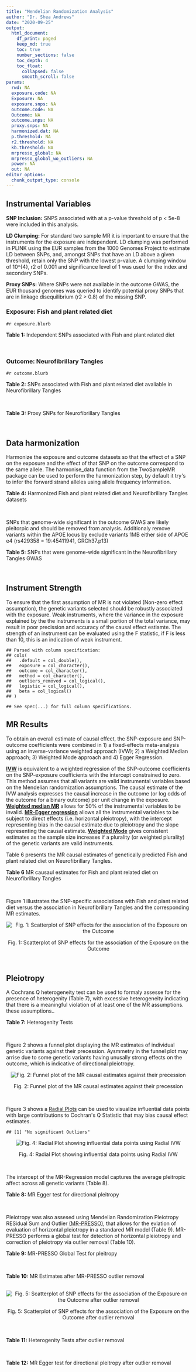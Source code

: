 ```yaml
---
title: "Mendelian Randomization Analysis"
author: "Dr. Shea Andrews"
date: "2020-09-25"
output:
  html_document:
    df_print: paged
    keep_md: true
    toc: true
    number_sections: false
    toc_depth: 4
    toc_float:
      collapsed: false
      smooth_scroll: false
params:
  rwd: NA
  exposure.code: NA
  Exposure: NA
  exposure.snps: NA
  outcome.code: NA
  Outcome: NA
  outcome.snps: NA
  proxy.snps: NA
  harmonized.dat: NA
  p.threshold: NA
  r2.threshold: NA
  kb.threshold: NA
  mrpresso_global: NA
  mrpresso_global_wo_outliers: NA
  power: NA
  out: NA
editor_options:
  chunk_output_type: console
---
```







## Instrumental Variables
**SNP Inclusion:** SNPS associated with at a p-value threshold of p < 5e-8 were included in this analysis.
<br>

**LD Clumping:** For standard two sample MR it is important to ensure that the instruments for the exposure are independent. LD clumping was performed in PLINK using the EUR samples from the 1000 Genomes Project to estimate LD between SNPs, and, amongst SNPs that have an LD above a given threshold, retain only the SNP with the lowest p-value. A clumping window of 10^{4}, r2 of 0.001 and significance level of 1 was used for the index and secondary SNPs.
<br>

**Proxy SNPs:** Where SNPs were not available in the outcome GWAS, the EUR thousand genomes was queried to identify potential proxy SNPs that are in linkage disequilibrium (r2 > 0.8) of the missing SNP.
<br>

### Exposure: Fish and plant related diet
`#r exposure.blurb`
<br>

**Table 1:** Independent SNPs associated with Fish and plant related diet
<div data-pagedtable="false">
  <script data-pagedtable-source type="application/json">
{"columns":[{"label":["SNP"],"name":[1],"type":["chr"],"align":["left"]},{"label":["CHROM"],"name":[2],"type":["dbl"],"align":["right"]},{"label":["POS"],"name":[3],"type":["dbl"],"align":["right"]},{"label":["REF"],"name":[4],"type":["chr"],"align":["left"]},{"label":["ALT"],"name":[5],"type":["chr"],"align":["left"]},{"label":["AF"],"name":[6],"type":["dbl"],"align":["right"]},{"label":["BETA"],"name":[7],"type":["dbl"],"align":["right"]},{"label":["SE"],"name":[8],"type":["dbl"],"align":["right"]},{"label":["Z"],"name":[9],"type":["dbl"],"align":["right"]},{"label":["P"],"name":[10],"type":["dbl"],"align":["right"]},{"label":["N"],"name":[11],"type":["dbl"],"align":["right"]},{"label":["TRAIT"],"name":[12],"type":["chr"],"align":["left"]}],"data":[{"1":"rs6699744","2":"1","3":"72825144","4":"A","5":"T","6":"0.614350","7":"0.0176817","8":"0.00251240","9":"7.03777","10":"2.0e-12","11":"335576","12":"fish_plant_diet"},{"1":"rs6690619","2":"1","3":"153765399","4":"C","5":"T","6":"0.508389","7":"-0.0182667","8":"0.00243049","9":"-7.51564","10":"5.7e-14","11":"335576","12":"fish_plant_diet"},{"1":"rs45501495","2":"1","3":"204596454","4":"C","5":"T","6":"0.233721","7":"0.0175379","8":"0.00286562","9":"6.12011","10":"9.4e-10","11":"335576","12":"fish_plant_diet"},{"1":"rs4953150","2":"2","3":"45157336","4":"C","5":"T","6":"0.342028","7":"-0.0193152","8":"0.00257415","9":"-7.50353","10":"6.2e-14","11":"335576","12":"fish_plant_diet"},{"1":"rs17049185","2":"2","3":"58072660","4":"G","5":"T","6":"0.265216","7":"0.0164143","8":"0.00276984","9":"5.92608","10":"3.1e-09","11":"335576","12":"fish_plant_diet"},{"1":"rs4458235","2":"2","3":"79710525","4":"A","5":"T","6":"0.671605","7":"-0.0161001","8":"0.00257371","9":"-6.25560","10":"4.0e-10","11":"335576","12":"fish_plant_diet"},{"1":"rs6756149","2":"2","3":"104099833","4":"C","5":"T","6":"0.460539","7":"0.0158560","8":"0.00242740","9":"6.53209","10":"6.5e-11","11":"335576","12":"fish_plant_diet"},{"1":"rs10180461","2":"2","3":"144263033","4":"T","5":"C","6":"0.391681","7":"-0.0138352","8":"0.00249154","9":"-5.55287","10":"2.8e-08","11":"335576","12":"fish_plant_diet"},{"1":"rs2463652","2":"2","3":"157127415","4":"C","5":"A","6":"0.462862","7":"0.0144339","8":"0.00243718","9":"5.92238","10":"3.2e-09","11":"335576","12":"fish_plant_diet"},{"1":"rs10510554","2":"3","3":"25099776","4":"T","5":"C","6":"0.569949","7":"0.0159892","8":"0.00245816","9":"6.50454","10":"7.8e-11","11":"335576","12":"fish_plant_diet"},{"1":"rs1248825","2":"3","3":"84993411","4":"A","5":"C","6":"0.674802","7":"0.0196439","8":"0.00259659","9":"7.56527","10":"3.9e-14","11":"335576","12":"fish_plant_diet"},{"1":"rs80264330","2":"3","3":"114815659","4":"T","5":"G","6":"0.056141","7":"0.0302655","8":"0.00525711","9":"5.75706","10":"8.6e-09","11":"335576","12":"fish_plant_diet"},{"1":"rs13082002","2":"3","3":"117317203","4":"T","5":"A","6":"0.467957","7":"0.0141314","8":"0.00244314","9":"5.78411","10":"7.3e-09","11":"335576","12":"fish_plant_diet"},{"1":"rs73868702","2":"3","3":"149754216","4":"G","5":"A","6":"0.043127","7":"-0.0333836","8":"0.00594694","9":"-5.61358","10":"2.0e-08","11":"335576","12":"fish_plant_diet"},{"1":"rs11706682","2":"3","3":"167199681","4":"T","5":"C","6":"0.340750","7":"0.0172815","8":"0.00255589","9":"6.76144","10":"1.4e-11","11":"335576","12":"fish_plant_diet"},{"1":"rs1946265","2":"5","3":"50840436","4":"A","5":"C","6":"0.645199","7":"-0.0149040","8":"0.00254229","9":"-5.86243","10":"4.6e-09","11":"335576","12":"fish_plant_diet"},{"1":"rs12514375","2":"5","3":"60801428","4":"A","5":"T","6":"0.387948","7":"-0.0137440","8":"0.00249301","9":"-5.51301","10":"3.5e-08","11":"335576","12":"fish_plant_diet"},{"1":"rs6870152","2":"5","3":"95883544","4":"A","5":"G","6":"0.623327","7":"-0.0138461","8":"0.00251463","9":"-5.50622","10":"3.7e-08","11":"335576","12":"fish_plant_diet"},{"1":"rs364926","2":"5","3":"166392055","4":"C","5":"T","6":"0.235798","7":"0.0174371","8":"0.00285087","9":"6.11641","10":"9.6e-10","11":"335576","12":"fish_plant_diet"},{"1":"rs11134442","2":"5","3":"166478475","4":"A","5":"G","6":"0.627273","7":"-0.0138524","8":"0.00251296","9":"-5.51238","10":"3.5e-08","11":"335576","12":"fish_plant_diet"},{"1":"rs16891727","2":"6","3":"26488860","4":"C","5":"A","6":"0.131477","7":"-0.0248855","8":"0.00357335","9":"-6.96419","10":"3.3e-12","11":"335576","12":"fish_plant_diet"},{"1":"rs28703977","2":"6","3":"31472792","4":"T","5":"C","6":"0.654148","7":"-0.0159889","8":"0.00255074","9":"-6.26834","10":"3.6e-10","11":"335576","12":"fish_plant_diet"},{"1":"rs9362897","2":"6","3":"92327446","4":"G","5":"T","6":"0.471084","7":"0.0153747","8":"0.00242031","9":"6.35237","10":"2.1e-10","11":"335576","12":"fish_plant_diet"},{"1":"rs12700239","2":"7","3":"20865979","4":"C","5":"A","6":"0.210021","7":"-0.0170831","8":"0.00300568","9":"-5.68361","10":"1.3e-08","11":"335576","12":"fish_plant_diet"},{"1":"rs3021494","2":"8","3":"10983534","4":"A","5":"G","6":"0.530477","7":"-0.0196447","8":"0.00243572","9":"-8.06525","10":"7.3e-16","11":"335576","12":"fish_plant_diet"},{"1":"rs1217105","2":"8","3":"64626932","4":"T","5":"G","6":"0.692030","7":"0.0182021","8":"0.00262079","9":"6.94527","10":"3.8e-12","11":"335576","12":"fish_plant_diet"},{"1":"rs10986983","2":"9","3":"128620009","4":"C","5":"T","6":"0.628287","7":"-0.0177251","8":"0.00250713","9":"-7.06988","10":"1.6e-12","11":"335576","12":"fish_plant_diet"},{"1":"rs946711","2":"10","3":"21806832","4":"A","5":"C","6":"0.326072","7":"-0.0265991","8":"0.00260310","9":"-10.21820","10":"1.6e-24","11":"335576","12":"fish_plant_diet"},{"1":"rs1410054","2":"10","3":"112774155","4":"A","5":"G","6":"0.762720","7":"-0.0179461","8":"0.00284724","9":"-6.30298","10":"2.9e-10","11":"335576","12":"fish_plant_diet"},{"1":"rs10741616","2":"11","3":"13333851","4":"G","5":"A","6":"0.381930","7":"-0.0150594","8":"0.00249104","9":"-6.04543","10":"1.5e-09","11":"335576","12":"fish_plant_diet"},{"1":"rs11237918","2":"11","3":"79294066","4":"T","5":"C","6":"0.400307","7":"0.0140920","8":"0.00247088","9":"5.70323","10":"1.2e-08","11":"335576","12":"fish_plant_diet"},{"1":"rs613597","2":"11","3":"88598646","4":"A","5":"G","6":"0.650945","7":"-0.0148780","8":"0.00253317","9":"-5.87327","10":"4.3e-09","11":"335576","12":"fish_plant_diet"},{"1":"rs34634095","2":"11","3":"111455942","4":"C","5":"A","6":"0.698257","7":"-0.0159467","8":"0.00269385","9":"-5.91967","10":"3.2e-09","11":"335576","12":"fish_plant_diet"},{"1":"rs7978702","2":"12","3":"34366373","4":"G","5":"A","6":"0.818835","7":"0.0173966","8":"0.00313907","9":"5.54196","10":"3.0e-08","11":"335576","12":"fish_plant_diet"},{"1":"rs12826749","2":"12","3":"46412497","4":"C","5":"G","6":"0.421560","7":"-0.0143141","8":"0.00247178","9":"-5.79101","10":"7.0e-09","11":"335576","12":"fish_plant_diet"},{"1":"rs35287743","2":"12","3":"110057250","4":"G","5":"T","6":"0.113999","7":"-0.0345582","8":"0.00382725","9":"-9.02951","10":"1.7e-19","11":"335576","12":"fish_plant_diet"},{"1":"rs560815","2":"13","3":"55935080","4":"T","5":"A","6":"0.733176","7":"-0.0235298","8":"0.00272600","9":"-8.63162","10":"6.0e-18","11":"335576","12":"fish_plant_diet"},{"1":"rs10161952","2":"13","3":"59474383","4":"A","5":"C","6":"0.313291","7":"-0.0185058","8":"0.00261369","9":"-7.08033","10":"1.4e-12","11":"335576","12":"fish_plant_diet"},{"1":"rs12906493","2":"15","3":"35933286","4":"T","5":"C","6":"0.207753","7":"0.0183225","8":"0.00301038","9":"6.08644","10":"1.2e-09","11":"335576","12":"fish_plant_diet"},{"1":"rs16959955","2":"15","3":"48002700","4":"T","5":"C","6":"0.221373","7":"0.0168573","8":"0.00294229","9":"5.72931","10":"1.0e-08","11":"335576","12":"fish_plant_diet"},{"1":"rs56094641","2":"16","3":"53806453","4":"A","5":"G","6":"0.403329","7":"0.0223354","8":"0.00246582","9":"9.05800","10":"1.3e-19","11":"335576","12":"fish_plant_diet"},{"1":"rs11859365","2":"16","3":"83683945","4":"A","5":"C","6":"0.253428","7":"0.0190706","8":"0.00278154","9":"6.85613","10":"7.1e-12","11":"335576","12":"fish_plant_diet"},{"1":"rs9955276","2":"18","3":"1839339","4":"C","5":"T","6":"0.141809","7":"0.0194761","8":"0.00348698","9":"5.58538","10":"2.3e-08","11":"335576","12":"fish_plant_diet"},{"1":"rs17818263","2":"18","3":"58865261","4":"G","5":"A","6":"0.286039","7":"-0.0146965","8":"0.00268034","9":"-5.48307","10":"4.2e-08","11":"335576","12":"fish_plant_diet"},{"1":"rs12721051","2":"19","3":"45422160","4":"C","5":"G","6":"0.189552","7":"0.0179074","8":"0.00309034","9":"5.79464","10":"6.8e-09","11":"335576","12":"fish_plant_diet"},{"1":"rs380743","2":"19","3":"49241014","4":"G","5":"A","6":"0.493772","7":"-0.0175022","8":"0.00243995","9":"-7.17318","10":"7.3e-13","11":"335576","12":"fish_plant_diet"},{"1":"rs2425026","2":"20","3":"33847253","4":"C","5":"T","6":"0.426877","7":"0.0168691","8":"0.00246823","9":"6.83449","10":"8.2e-12","11":"335576","12":"fish_plant_diet"},{"1":"rs2413052","2":"22","3":"31783781","4":"T","5":"C","6":"0.240382","7":"0.0193561","8":"0.00284149","9":"6.81195","10":"9.6e-12","11":"335576","12":"fish_plant_diet"}],"options":{"columns":{"min":{},"max":[10]},"rows":{"min":[10],"max":[10]},"pages":{}}}
  </script>
</div>
<br>

### Outcome: Neurofibrillary Tangles
`#r outcome.blurb`
<br>

**Table 2:** SNPs associated with Fish and plant related diet avaliable in Neurofibrillary Tangles
<div data-pagedtable="false">
  <script data-pagedtable-source type="application/json">
{"columns":[{"label":["SNP"],"name":[1],"type":["chr"],"align":["left"]},{"label":["CHROM"],"name":[2],"type":["dbl"],"align":["right"]},{"label":["POS"],"name":[3],"type":["dbl"],"align":["right"]},{"label":["REF"],"name":[4],"type":["chr"],"align":["left"]},{"label":["ALT"],"name":[5],"type":["chr"],"align":["left"]},{"label":["AF"],"name":[6],"type":["dbl"],"align":["right"]},{"label":["BETA"],"name":[7],"type":["dbl"],"align":["right"]},{"label":["SE"],"name":[8],"type":["dbl"],"align":["right"]},{"label":["Z"],"name":[9],"type":["dbl"],"align":["right"]},{"label":["P"],"name":[10],"type":["dbl"],"align":["right"]},{"label":["N"],"name":[11],"type":["dbl"],"align":["right"]},{"label":["TRAIT"],"name":[12],"type":["chr"],"align":["left"]}],"data":[{"1":"rs6690619","2":"1","3":"153765399","4":"C","5":"T","6":"0.5038","7":"0.0419","8":"0.0460","9":"0.91086957","10":"0.36210","11":"4735","12":"Neurofibrillary_Tangles"},{"1":"rs45501495","2":"1","3":"204596454","4":"C","5":"T","6":"0.2360","7":"-0.1133","8":"0.0506","9":"-2.23913043","10":"0.02520","11":"4735","12":"Neurofibrillary_Tangles"},{"1":"rs4953150","2":"2","3":"45157336","4":"C","5":"T","6":"0.3551","7":"0.0042","8":"0.0478","9":"0.08786611","10":"0.92970","11":"4735","12":"Neurofibrillary_Tangles"},{"1":"rs17049185","2":"2","3":"58072660","4":"G","5":"T","6":"0.2521","7":"0.0432","8":"0.0517","9":"0.83558994","10":"0.40330","11":"4735","12":"Neurofibrillary_Tangles"},{"1":"rs6756149","2":"2","3":"104099833","4":"C","5":"T","6":"0.4416","7":"-0.0627","8":"0.0511","9":"-1.22700587","10":"0.22020","11":"4735","12":"Neurofibrillary_Tangles"},{"1":"rs10180461","2":"2","3":"144263033","4":"T","5":"C","6":"0.3865","7":"0.0241","8":"0.0452","9":"0.53318600","10":"0.59310","11":"4735","12":"Neurofibrillary_Tangles"},{"1":"rs10510554","2":"3","3":"25099776","4":"T","5":"C","6":"0.5783","7":"0.0240","8":"0.0460","9":"0.52173900","10":"0.60130","11":"4735","12":"Neurofibrillary_Tangles"},{"1":"rs1248825","2":"3","3":"84993411","4":"A","5":"C","6":"0.6900","7":"-0.0590","8":"0.0472","9":"-1.25000000","10":"0.21120","11":"4735","12":"Neurofibrillary_Tangles"},{"1":"rs80264330","2":"3","3":"114815659","4":"T","5":"G","6":"0.0609","7":"-0.0275","8":"0.0928","9":"-0.29633600","10":"0.76740","11":"4735","12":"Neurofibrillary_Tangles"},{"1":"rs73868702","2":"3","3":"149754216","4":"G","5":"A","6":"0.0437","7":"-0.0631","8":"0.1101","9":"-0.57311535","10":"0.56620","11":"4735","12":"Neurofibrillary_Tangles"},{"1":"rs11706682","2":"3","3":"167199681","4":"T","5":"C","6":"0.3490","7":"0.0544","8":"0.0477","9":"1.14046000","10":"0.25350","11":"4735","12":"Neurofibrillary_Tangles"},{"1":"rs1946265","2":"5","3":"50840436","4":"A","5":"C","6":"0.6317","7":"-0.0650","8":"0.0458","9":"-1.41921000","10":"0.15590","11":"4735","12":"Neurofibrillary_Tangles"},{"1":"rs6870152","2":"5","3":"95883544","4":"A","5":"G","6":"0.6164","7":"-0.0185","8":"0.0450","9":"-0.41111100","10":"0.68140","11":"4735","12":"Neurofibrillary_Tangles"},{"1":"rs364926","2":"5","3":"166392055","4":"C","5":"T","6":"0.2445","7":"-0.0595","8":"0.0519","9":"-1.14643545","10":"0.25160","11":"4735","12":"Neurofibrillary_Tangles"},{"1":"rs11134442","2":"5","3":"166478475","4":"A","5":"G","6":"0.6345","7":"0.0120","8":"0.0471","9":"0.25477700","10":"0.79800","11":"4735","12":"Neurofibrillary_Tangles"},{"1":"rs16891727","2":"6","3":"26488860","4":"C","5":"A","6":"0.1034","7":"-0.1614","8":"0.0902","9":"-1.78935698","10":"0.07363","11":"4735","12":"Neurofibrillary_Tangles"},{"1":"rs28703977","2":"6","3":"31472792","4":"T","5":"C","6":"0.6631","7":"-0.0833","8":"0.0511","9":"-1.63014000","10":"0.10310","11":"4735","12":"Neurofibrillary_Tangles"},{"1":"rs9362897","2":"6","3":"92327446","4":"G","5":"T","6":"0.4885","7":"-0.0179","8":"0.0432","9":"-0.41435185","10":"0.67900","11":"4735","12":"Neurofibrillary_Tangles"},{"1":"rs12700239","2":"7","3":"20865979","4":"C","5":"A","6":"0.2218","7":"-0.0159","8":"0.0559","9":"-0.28443649","10":"0.77580","11":"4735","12":"Neurofibrillary_Tangles"},{"1":"rs3021494","2":"8","3":"10983534","4":"A","5":"G","6":"0.5326","7":"0.0270","8":"0.0533","9":"0.50656700","10":"0.61230","11":"4735","12":"Neurofibrillary_Tangles"},{"1":"rs1217105","2":"8","3":"64626932","4":"T","5":"G","6":"0.6967","7":"-0.0208","8":"0.0484","9":"-0.42975200","10":"0.66800","11":"4735","12":"Neurofibrillary_Tangles"},{"1":"rs10986983","2":"9","3":"128620009","4":"C","5":"T","6":"0.6316","7":"-0.0226","8":"0.0472","9":"-0.47881356","10":"0.63260","11":"4735","12":"Neurofibrillary_Tangles"},{"1":"rs946711","2":"10","3":"21806832","4":"A","5":"C","6":"0.3268","7":"0.0267","8":"0.0476","9":"0.56092400","10":"0.57520","11":"4735","12":"Neurofibrillary_Tangles"},{"1":"rs1410054","2":"10","3":"112774155","4":"A","5":"G","6":"0.7537","7":"0.0938","8":"0.0492","9":"1.90650000","10":"0.05658","11":"4735","12":"Neurofibrillary_Tangles"},{"1":"rs10741616","2":"11","3":"13333851","4":"G","5":"A","6":"0.3829","7":"-0.0824","8":"0.0445","9":"-1.85168539","10":"0.06386","11":"4735","12":"Neurofibrillary_Tangles"},{"1":"rs11237918","2":"11","3":"79294066","4":"T","5":"C","6":"0.4235","7":"0.0302","8":"0.0440","9":"0.68636400","10":"0.49240","11":"4735","12":"Neurofibrillary_Tangles"},{"1":"rs613597","2":"11","3":"88598646","4":"A","5":"G","6":"0.6503","7":"0.0190","8":"0.0450","9":"0.42222200","10":"0.67240","11":"4735","12":"Neurofibrillary_Tangles"},{"1":"rs7978702","2":"12","3":"34366373","4":"G","5":"A","6":"0.8224","7":"0.0134","8":"0.0565","9":"0.23716814","10":"0.81260","11":"4735","12":"Neurofibrillary_Tangles"},{"1":"rs35287743","2":"12","3":"110057250","4":"G","5":"T","6":"0.1168","7":"0.0082","8":"0.0749","9":"0.10947931","10":"0.91240","11":"4735","12":"Neurofibrillary_Tangles"},{"1":"rs10161952","2":"13","3":"59474383","4":"A","5":"C","6":"0.2825","7":"0.0081","8":"0.0505","9":"0.16039600","10":"0.87220","11":"4735","12":"Neurofibrillary_Tangles"},{"1":"rs12906493","2":"15","3":"35933286","4":"T","5":"C","6":"0.2080","7":"0.0694","8":"0.0547","9":"1.26874000","10":"0.20490","11":"4735","12":"Neurofibrillary_Tangles"},{"1":"rs16959955","2":"15","3":"48002700","4":"T","5":"C","6":"0.2483","7":"-0.0899","8":"0.0507","9":"-1.77318000","10":"0.07621","11":"4735","12":"Neurofibrillary_Tangles"},{"1":"rs56094641","2":"16","3":"53806453","4":"A","5":"G","6":"0.4175","7":"0.0091","8":"0.0445","9":"0.20449400","10":"0.83750","11":"4735","12":"Neurofibrillary_Tangles"},{"1":"rs11859365","2":"16","3":"83683945","4":"A","5":"C","6":"0.2545","7":"-0.0247","8":"0.0496","9":"-0.49798400","10":"0.61890","11":"4735","12":"Neurofibrillary_Tangles"},{"1":"rs9955276","2":"18","3":"1839339","4":"C","5":"T","6":"0.1471","7":"-0.0446","8":"0.0612","9":"-0.72875817","10":"0.46560","11":"4735","12":"Neurofibrillary_Tangles"},{"1":"rs17818263","2":"18","3":"58865261","4":"G","5":"A","6":"0.2943","7":"-0.0726","8":"0.0481","9":"-1.50935551","10":"0.13110","11":"4735","12":"Neurofibrillary_Tangles"},{"1":"rs380743","2":"19","3":"49241014","4":"G","5":"A","6":"0.4769","7":"0.0133","8":"0.0452","9":"0.29424779","10":"0.76860","11":"4735","12":"Neurofibrillary_Tangles"},{"1":"rs2425026","2":"20","3":"33847253","4":"C","5":"T","6":"0.4514","7":"0.0354","8":"0.0446","9":"0.79372197","10":"0.42750","11":"4735","12":"Neurofibrillary_Tangles"},{"1":"rs2413052","2":"22","3":"31783781","4":"T","5":"C","6":"0.2159","7":"-0.0797","8":"0.0571","9":"-1.39580000","10":"0.16270","11":"4735","12":"Neurofibrillary_Tangles"},{"1":"rs6699744","2":"NA","3":"NA","4":"NA","5":"NA","6":"NA","7":"NA","8":"NA","9":"NA","10":"NA","11":"NA","12":"NA"},{"1":"rs4458235","2":"NA","3":"NA","4":"NA","5":"NA","6":"NA","7":"NA","8":"NA","9":"NA","10":"NA","11":"NA","12":"NA"},{"1":"rs2463652","2":"NA","3":"NA","4":"NA","5":"NA","6":"NA","7":"NA","8":"NA","9":"NA","10":"NA","11":"NA","12":"NA"},{"1":"rs13082002","2":"NA","3":"NA","4":"NA","5":"NA","6":"NA","7":"NA","8":"NA","9":"NA","10":"NA","11":"NA","12":"NA"},{"1":"rs12514375","2":"NA","3":"NA","4":"NA","5":"NA","6":"NA","7":"NA","8":"NA","9":"NA","10":"NA","11":"NA","12":"NA"},{"1":"rs34634095","2":"NA","3":"NA","4":"NA","5":"NA","6":"NA","7":"NA","8":"NA","9":"NA","10":"NA","11":"NA","12":"NA"},{"1":"rs12826749","2":"NA","3":"NA","4":"NA","5":"NA","6":"NA","7":"NA","8":"NA","9":"NA","10":"NA","11":"NA","12":"NA"},{"1":"rs560815","2":"NA","3":"NA","4":"NA","5":"NA","6":"NA","7":"NA","8":"NA","9":"NA","10":"NA","11":"NA","12":"NA"},{"1":"rs12721051","2":"NA","3":"NA","4":"NA","5":"NA","6":"NA","7":"NA","8":"NA","9":"NA","10":"NA","11":"NA","12":"NA"}],"options":{"columns":{"min":{},"max":[10]},"rows":{"min":[10],"max":[10]},"pages":{}}}
  </script>
</div>
<br>

**Table 3:** Proxy SNPs for Neurofibrillary Tangles
<div data-pagedtable="false">
  <script data-pagedtable-source type="application/json">
{"columns":[{"label":["target_snp"],"name":[1],"type":["chr"],"align":["left"]},{"label":["proxy_snp"],"name":[2],"type":["chr"],"align":["left"]},{"label":["ld.r2"],"name":[3],"type":["dbl"],"align":["right"]},{"label":["Dprime"],"name":[4],"type":["dbl"],"align":["right"]},{"label":["PHASE"],"name":[5],"type":["chr"],"align":["left"]},{"label":["X12"],"name":[6],"type":["lgl"],"align":["right"]},{"label":["CHROM"],"name":[7],"type":["dbl"],"align":["right"]},{"label":["POS"],"name":[8],"type":["dbl"],"align":["right"]},{"label":["REF.proxy"],"name":[9],"type":["chr"],"align":["left"]},{"label":["ALT.proxy"],"name":[10],"type":["chr"],"align":["left"]},{"label":["AF"],"name":[11],"type":["dbl"],"align":["right"]},{"label":["BETA"],"name":[12],"type":["dbl"],"align":["right"]},{"label":["SE"],"name":[13],"type":["dbl"],"align":["right"]},{"label":["Z"],"name":[14],"type":["dbl"],"align":["right"]},{"label":["P"],"name":[15],"type":["dbl"],"align":["right"]},{"label":["N"],"name":[16],"type":["dbl"],"align":["right"]},{"label":["TRAIT"],"name":[17],"type":["chr"],"align":["left"]},{"label":["ref"],"name":[18],"type":["chr"],"align":["left"]},{"label":["ref.proxy"],"name":[19],"type":["chr"],"align":["left"]},{"label":["alt"],"name":[20],"type":["chr"],"align":["left"]},{"label":["alt.proxy"],"name":[21],"type":["chr"],"align":["left"]},{"label":["ALT"],"name":[22],"type":["chr"],"align":["left"]},{"label":["REF"],"name":[23],"type":["chr"],"align":["left"]},{"label":["proxy.outcome"],"name":[24],"type":["lgl"],"align":["right"]}],"data":[{"1":"rs6699744","2":"rs2012697","3":"1.000000","4":"1.000000","5":"AT/TC","6":"NA","7":"1","8":"72819612","9":"T","10":"C","11":"0.6197","12":"0.0492","13":"0.0446","14":"1.1031400","15":"2.698e-01","16":"4735","17":"Neurofibrillary_Tangles","18":"A","19":"T","20":"T","21":"C","22":"T","23":"A","24":"TRUE"},{"1":"rs4458235","2":"rs6717316","3":"1.000000","4":"1.000000","5":"AG/TA","6":"NA","7":"2","8":"79703384","9":"G","10":"A","11":"0.6766","12":"-0.0200","13":"0.0472","14":"-0.4237288","15":"6.714e-01","16":"4735","17":"Neurofibrillary_Tangles","18":"A","19":"G","20":"T","21":"A","22":"T","23":"A","24":"TRUE"},{"1":"rs2463652","2":"rs2695439","3":"0.996007","4":"1.000000","5":"AA/CC","6":"NA","7":"2","8":"157120584","9":"C","10":"A","11":"0.4584","12":"0.0323","13":"0.0439","14":"0.7357631","15":"4.615e-01","16":"4735","17":"Neurofibrillary_Tangles","18":"A","19":"A","20":"C","21":"C","22":"A","23":"C","24":"TRUE"},{"1":"rs13082002","2":"rs34465253","3":"0.988089","4":"0.996006","5":"AC/TA","6":"NA","7":"3","8":"117316006","9":"A","10":"C","11":"0.4657","12":"-0.0052","13":"0.0438","14":"-0.1187210","15":"9.059e-01","16":"4735","17":"Neurofibrillary_Tangles","18":"A","19":"C","20":"T","21":"A","22":"A","23":"T","24":"TRUE"},{"1":"rs12514375","2":"rs1445980","3":"0.979437","4":"1.000000","5":"TA/AG","6":"NA","7":"5","8":"60798733","9":"G","10":"A","11":"0.3776","12":"-0.0190","13":"0.0448","14":"-0.4241071","15":"6.716e-01","16":"4735","17":"Neurofibrillary_Tangles","18":"T","19":"A","20":"A","21":"G","22":"T","23":"A","24":"TRUE"},{"1":"rs34634095","2":"rs510388","3":"0.935389","4":"1.000000","5":"CT/AG","6":"NA","7":"11","8":"111451869","9":"T","10":"G","11":"0.7019","12":"0.0100","13":"0.0485","14":"0.2061860","15":"8.361e-01","16":"4735","17":"Neurofibrillary_Tangles","18":"C","19":"T","20":"A","21":"G","22":"A","23":"C","24":"TRUE"},{"1":"rs12826749","2":"rs10880887","3":"0.995959","4":"1.000000","5":"GT/CC","6":"NA","7":"12","8":"46412001","9":"C","10":"T","11":"0.4209","12":"0.0207","13":"0.0445","14":"0.4651685","15":"6.415e-01","16":"4735","17":"Neurofibrillary_Tangles","18":"G","19":"T","20":"C","21":"C","22":"G","23":"C","24":"TRUE"},{"1":"rs560815","2":"rs1436698","3":"1.000000","4":"1.000000","5":"TC/AT","6":"NA","7":"13","8":"55920686","9":"C","10":"T","11":"0.7238","12":"-0.0232","13":"0.0491","14":"-0.4725051","15":"6.370e-01","16":"4735","17":"Neurofibrillary_Tangles","18":"T","19":"C","20":"A","21":"T","22":"A","23":"T","24":"TRUE"},{"1":"rs12721051","2":"rs56131196","3":"1.000000","4":"1.000000","5":"GA/CG","6":"NA","7":"19","8":"45422846","9":"G","10":"A","11":"0.3031","12":"0.8035","13":"0.0637","14":"12.6138148","15":"1.616e-36","16":"4735","17":"Neurofibrillary_Tangles","18":"G","19":"A","20":"C","21":"G","22":"G","23":"C","24":"TRUE"}],"options":{"columns":{"min":{},"max":[10]},"rows":{"min":[10],"max":[10]},"pages":{}}}
  </script>
</div>
<br>

## Data harmonization
Harmonize the exposure and outcome datasets so that the effect of a SNP on the exposure and the effect of that SNP on the outcome correspond to the same allele. The harmonise_data function from the TwoSampleMR package can be used to perform the harmonization step, by default it try's to infer the forward strand alleles using allele frequency information.
<br>

**Table 4:** Harmonized Fish and plant related diet and Neurofibrillary Tangles datasets
<div data-pagedtable="false">
  <script data-pagedtable-source type="application/json">
{"columns":[{"label":["SNP"],"name":[1],"type":["chr"],"align":["left"]},{"label":["effect_allele.exposure"],"name":[2],"type":["chr"],"align":["left"]},{"label":["other_allele.exposure"],"name":[3],"type":["chr"],"align":["left"]},{"label":["effect_allele.outcome"],"name":[4],"type":["chr"],"align":["left"]},{"label":["other_allele.outcome"],"name":[5],"type":["chr"],"align":["left"]},{"label":["beta.exposure"],"name":[6],"type":["dbl"],"align":["right"]},{"label":["beta.outcome"],"name":[7],"type":["dbl"],"align":["right"]},{"label":["eaf.exposure"],"name":[8],"type":["dbl"],"align":["right"]},{"label":["eaf.outcome"],"name":[9],"type":["dbl"],"align":["right"]},{"label":["remove"],"name":[10],"type":["lgl"],"align":["right"]},{"label":["palindromic"],"name":[11],"type":["lgl"],"align":["right"]},{"label":["ambiguous"],"name":[12],"type":["lgl"],"align":["right"]},{"label":["id.outcome"],"name":[13],"type":["chr"],"align":["left"]},{"label":["chr.outcome"],"name":[14],"type":["dbl"],"align":["right"]},{"label":["pos.outcome"],"name":[15],"type":["dbl"],"align":["right"]},{"label":["se.outcome"],"name":[16],"type":["dbl"],"align":["right"]},{"label":["z.outcome"],"name":[17],"type":["dbl"],"align":["right"]},{"label":["pval.outcome"],"name":[18],"type":["dbl"],"align":["right"]},{"label":["samplesize.outcome"],"name":[19],"type":["dbl"],"align":["right"]},{"label":["outcome"],"name":[20],"type":["chr"],"align":["left"]},{"label":["mr_keep.outcome"],"name":[21],"type":["lgl"],"align":["right"]},{"label":["pval_origin.outcome"],"name":[22],"type":["chr"],"align":["left"]},{"label":["chr.exposure"],"name":[23],"type":["dbl"],"align":["right"]},{"label":["pos.exposure"],"name":[24],"type":["dbl"],"align":["right"]},{"label":["se.exposure"],"name":[25],"type":["dbl"],"align":["right"]},{"label":["z.exposure"],"name":[26],"type":["dbl"],"align":["right"]},{"label":["pval.exposure"],"name":[27],"type":["dbl"],"align":["right"]},{"label":["samplesize.exposure"],"name":[28],"type":["dbl"],"align":["right"]},{"label":["exposure"],"name":[29],"type":["chr"],"align":["left"]},{"label":["mr_keep.exposure"],"name":[30],"type":["lgl"],"align":["right"]},{"label":["pval_origin.exposure"],"name":[31],"type":["chr"],"align":["left"]},{"label":["id.exposure"],"name":[32],"type":["chr"],"align":["left"]},{"label":["action"],"name":[33],"type":["dbl"],"align":["right"]},{"label":["mr_keep"],"name":[34],"type":["lgl"],"align":["right"]},{"label":["pt"],"name":[35],"type":["dbl"],"align":["right"]},{"label":["pleitropy_keep"],"name":[36],"type":["lgl"],"align":["right"]},{"label":["mrpresso_RSSobs"],"name":[37],"type":["lgl"],"align":["right"]},{"label":["mrpresso_pval"],"name":[38],"type":["lgl"],"align":["right"]},{"label":["mrpresso_keep"],"name":[39],"type":["lgl"],"align":["right"]}],"data":[{"1":"rs10161952","2":"C","3":"A","4":"C","5":"A","6":"-0.0185058","7":"0.0081","8":"0.313291","9":"0.2825","10":"FALSE","11":"FALSE","12":"FALSE","13":"dNt2KA","14":"13","15":"59474383","16":"0.0505","17":"0.16039600","18":"8.722e-01","19":"4735","20":"Beecham2014braak4","21":"TRUE","22":"reported","23":"13","24":"59474383","25":"0.00261369","26":"-7.08033","27":"1.4e-12","28":"335576","29":"Niarchou2020fish","30":"TRUE","31":"reported","32":"pGM2WK","33":"2","34":"TRUE","35":"5e-08","36":"TRUE","37":"NA","38":"NA","39":"TRUE"},{"1":"rs10180461","2":"C","3":"T","4":"C","5":"T","6":"-0.0138352","7":"0.0241","8":"0.391681","9":"0.3865","10":"FALSE","11":"FALSE","12":"FALSE","13":"dNt2KA","14":"2","15":"144263033","16":"0.0452","17":"0.53318600","18":"5.931e-01","19":"4735","20":"Beecham2014braak4","21":"TRUE","22":"reported","23":"2","24":"144263033","25":"0.00249154","26":"-5.55287","27":"2.8e-08","28":"335576","29":"Niarchou2020fish","30":"TRUE","31":"reported","32":"pGM2WK","33":"2","34":"TRUE","35":"5e-08","36":"TRUE","37":"NA","38":"NA","39":"TRUE"},{"1":"rs10510554","2":"C","3":"T","4":"C","5":"T","6":"0.0159892","7":"0.0240","8":"0.569949","9":"0.5783","10":"FALSE","11":"FALSE","12":"FALSE","13":"dNt2KA","14":"3","15":"25099776","16":"0.0460","17":"0.52173900","18":"6.013e-01","19":"4735","20":"Beecham2014braak4","21":"TRUE","22":"reported","23":"3","24":"25099776","25":"0.00245816","26":"6.50454","27":"7.8e-11","28":"335576","29":"Niarchou2020fish","30":"TRUE","31":"reported","32":"pGM2WK","33":"2","34":"TRUE","35":"5e-08","36":"TRUE","37":"NA","38":"NA","39":"TRUE"},{"1":"rs10741616","2":"A","3":"G","4":"A","5":"G","6":"-0.0150594","7":"-0.0824","8":"0.381930","9":"0.3829","10":"FALSE","11":"FALSE","12":"FALSE","13":"dNt2KA","14":"11","15":"13333851","16":"0.0445","17":"-1.85168539","18":"6.386e-02","19":"4735","20":"Beecham2014braak4","21":"TRUE","22":"reported","23":"11","24":"13333851","25":"0.00249104","26":"-6.04543","27":"1.5e-09","28":"335576","29":"Niarchou2020fish","30":"TRUE","31":"reported","32":"pGM2WK","33":"2","34":"TRUE","35":"5e-08","36":"TRUE","37":"NA","38":"NA","39":"TRUE"},{"1":"rs10986983","2":"T","3":"C","4":"T","5":"C","6":"-0.0177251","7":"-0.0226","8":"0.628287","9":"0.6316","10":"FALSE","11":"FALSE","12":"FALSE","13":"dNt2KA","14":"9","15":"128620009","16":"0.0472","17":"-0.47881356","18":"6.326e-01","19":"4735","20":"Beecham2014braak4","21":"TRUE","22":"reported","23":"9","24":"128620009","25":"0.00250713","26":"-7.06988","27":"1.6e-12","28":"335576","29":"Niarchou2020fish","30":"TRUE","31":"reported","32":"pGM2WK","33":"2","34":"TRUE","35":"5e-08","36":"TRUE","37":"NA","38":"NA","39":"TRUE"},{"1":"rs11134442","2":"G","3":"A","4":"G","5":"A","6":"-0.0138524","7":"0.0120","8":"0.627273","9":"0.6345","10":"FALSE","11":"FALSE","12":"FALSE","13":"dNt2KA","14":"5","15":"166478475","16":"0.0471","17":"0.25477700","18":"7.980e-01","19":"4735","20":"Beecham2014braak4","21":"TRUE","22":"reported","23":"5","24":"166478475","25":"0.00251296","26":"-5.51238","27":"3.5e-08","28":"335576","29":"Niarchou2020fish","30":"TRUE","31":"reported","32":"pGM2WK","33":"2","34":"TRUE","35":"5e-08","36":"TRUE","37":"NA","38":"NA","39":"TRUE"},{"1":"rs11237918","2":"C","3":"T","4":"C","5":"T","6":"0.0140920","7":"0.0302","8":"0.400307","9":"0.4235","10":"FALSE","11":"FALSE","12":"FALSE","13":"dNt2KA","14":"11","15":"79294066","16":"0.0440","17":"0.68636400","18":"4.924e-01","19":"4735","20":"Beecham2014braak4","21":"TRUE","22":"reported","23":"11","24":"79294066","25":"0.00247088","26":"5.70323","27":"1.2e-08","28":"335576","29":"Niarchou2020fish","30":"TRUE","31":"reported","32":"pGM2WK","33":"2","34":"TRUE","35":"5e-08","36":"TRUE","37":"NA","38":"NA","39":"TRUE"},{"1":"rs11706682","2":"C","3":"T","4":"C","5":"T","6":"0.0172815","7":"0.0544","8":"0.340750","9":"0.3490","10":"FALSE","11":"FALSE","12":"FALSE","13":"dNt2KA","14":"3","15":"167199681","16":"0.0477","17":"1.14046000","18":"2.535e-01","19":"4735","20":"Beecham2014braak4","21":"TRUE","22":"reported","23":"3","24":"167199681","25":"0.00255589","26":"6.76144","27":"1.4e-11","28":"335576","29":"Niarchou2020fish","30":"TRUE","31":"reported","32":"pGM2WK","33":"2","34":"TRUE","35":"5e-08","36":"TRUE","37":"NA","38":"NA","39":"TRUE"},{"1":"rs11859365","2":"C","3":"A","4":"C","5":"A","6":"0.0190706","7":"-0.0247","8":"0.253428","9":"0.2545","10":"FALSE","11":"FALSE","12":"FALSE","13":"dNt2KA","14":"16","15":"83683945","16":"0.0496","17":"-0.49798400","18":"6.189e-01","19":"4735","20":"Beecham2014braak4","21":"TRUE","22":"reported","23":"16","24":"83683945","25":"0.00278154","26":"6.85613","27":"7.1e-12","28":"335576","29":"Niarchou2020fish","30":"TRUE","31":"reported","32":"pGM2WK","33":"2","34":"TRUE","35":"5e-08","36":"TRUE","37":"NA","38":"NA","39":"TRUE"},{"1":"rs1217105","2":"G","3":"T","4":"G","5":"T","6":"0.0182021","7":"-0.0208","8":"0.692030","9":"0.6967","10":"FALSE","11":"FALSE","12":"FALSE","13":"dNt2KA","14":"8","15":"64626932","16":"0.0484","17":"-0.42975200","18":"6.680e-01","19":"4735","20":"Beecham2014braak4","21":"TRUE","22":"reported","23":"8","24":"64626932","25":"0.00262079","26":"6.94527","27":"3.8e-12","28":"335576","29":"Niarchou2020fish","30":"TRUE","31":"reported","32":"pGM2WK","33":"2","34":"TRUE","35":"5e-08","36":"TRUE","37":"NA","38":"NA","39":"TRUE"},{"1":"rs1248825","2":"C","3":"A","4":"C","5":"A","6":"0.0196439","7":"-0.0590","8":"0.674802","9":"0.6900","10":"FALSE","11":"FALSE","12":"FALSE","13":"dNt2KA","14":"3","15":"84993411","16":"0.0472","17":"-1.25000000","18":"2.112e-01","19":"4735","20":"Beecham2014braak4","21":"TRUE","22":"reported","23":"3","24":"84993411","25":"0.00259659","26":"7.56527","27":"3.9e-14","28":"335576","29":"Niarchou2020fish","30":"TRUE","31":"reported","32":"pGM2WK","33":"2","34":"TRUE","35":"5e-08","36":"TRUE","37":"NA","38":"NA","39":"TRUE"},{"1":"rs12514375","2":"T","3":"A","4":"T","5":"A","6":"-0.0137440","7":"-0.0190","8":"0.387948","9":"0.3776","10":"FALSE","11":"TRUE","12":"FALSE","13":"dNt2KA","14":"5","15":"60798733","16":"0.0448","17":"-0.42410714","18":"6.716e-01","19":"4735","20":"Beecham2014braak4","21":"TRUE","22":"reported","23":"5","24":"60801428","25":"0.00249301","26":"-5.51301","27":"3.5e-08","28":"335576","29":"Niarchou2020fish","30":"TRUE","31":"reported","32":"pGM2WK","33":"2","34":"TRUE","35":"5e-08","36":"TRUE","37":"NA","38":"NA","39":"TRUE"},{"1":"rs12700239","2":"A","3":"C","4":"A","5":"C","6":"-0.0170831","7":"-0.0159","8":"0.210021","9":"0.2218","10":"FALSE","11":"FALSE","12":"FALSE","13":"dNt2KA","14":"7","15":"20865979","16":"0.0559","17":"-0.28443649","18":"7.758e-01","19":"4735","20":"Beecham2014braak4","21":"TRUE","22":"reported","23":"7","24":"20865979","25":"0.00300568","26":"-5.68361","27":"1.3e-08","28":"335576","29":"Niarchou2020fish","30":"TRUE","31":"reported","32":"pGM2WK","33":"2","34":"TRUE","35":"5e-08","36":"TRUE","37":"NA","38":"NA","39":"TRUE"},{"1":"rs12721051","2":"G","3":"C","4":"G","5":"C","6":"0.0179074","7":"0.8035","8":"0.189552","9":"0.3031","10":"FALSE","11":"TRUE","12":"FALSE","13":"dNt2KA","14":"19","15":"45422846","16":"0.0637","17":"12.61381476","18":"1.616e-36","19":"4735","20":"Beecham2014braak4","21":"TRUE","22":"reported","23":"19","24":"45422160","25":"0.00309034","26":"5.79464","27":"6.8e-09","28":"335576","29":"Niarchou2020fish","30":"TRUE","31":"reported","32":"pGM2WK","33":"2","34":"TRUE","35":"5e-08","36":"FALSE","37":"NA","38":"NA","39":"TRUE"},{"1":"rs12826749","2":"G","3":"C","4":"G","5":"C","6":"-0.0143141","7":"0.0207","8":"0.421560","9":"0.4209","10":"FALSE","11":"TRUE","12":"TRUE","13":"dNt2KA","14":"12","15":"46412001","16":"0.0445","17":"0.46516854","18":"6.415e-01","19":"4735","20":"Beecham2014braak4","21":"TRUE","22":"reported","23":"12","24":"46412497","25":"0.00247178","26":"-5.79101","27":"7.0e-09","28":"335576","29":"Niarchou2020fish","30":"TRUE","31":"reported","32":"pGM2WK","33":"2","34":"FALSE","35":"5e-08","36":"TRUE","37":"NA","38":"NA","39":"NA"},{"1":"rs12906493","2":"C","3":"T","4":"C","5":"T","6":"0.0183225","7":"0.0694","8":"0.207753","9":"0.2080","10":"FALSE","11":"FALSE","12":"FALSE","13":"dNt2KA","14":"15","15":"35933286","16":"0.0547","17":"1.26874000","18":"2.049e-01","19":"4735","20":"Beecham2014braak4","21":"TRUE","22":"reported","23":"15","24":"35933286","25":"0.00301038","26":"6.08644","27":"1.2e-09","28":"335576","29":"Niarchou2020fish","30":"TRUE","31":"reported","32":"pGM2WK","33":"2","34":"TRUE","35":"5e-08","36":"TRUE","37":"NA","38":"NA","39":"TRUE"},{"1":"rs13082002","2":"A","3":"T","4":"A","5":"T","6":"0.0141314","7":"-0.0052","8":"0.467957","9":"0.4657","10":"FALSE","11":"TRUE","12":"TRUE","13":"dNt2KA","14":"3","15":"117316006","16":"0.0438","17":"-0.11872100","18":"9.059e-01","19":"4735","20":"Beecham2014braak4","21":"TRUE","22":"reported","23":"3","24":"117317203","25":"0.00244314","26":"5.78411","27":"7.3e-09","28":"335576","29":"Niarchou2020fish","30":"TRUE","31":"reported","32":"pGM2WK","33":"2","34":"FALSE","35":"5e-08","36":"TRUE","37":"NA","38":"NA","39":"NA"},{"1":"rs1410054","2":"G","3":"A","4":"G","5":"A","6":"-0.0179461","7":"0.0938","8":"0.762720","9":"0.7537","10":"FALSE","11":"FALSE","12":"FALSE","13":"dNt2KA","14":"10","15":"112774155","16":"0.0492","17":"1.90650000","18":"5.658e-02","19":"4735","20":"Beecham2014braak4","21":"TRUE","22":"reported","23":"10","24":"112774155","25":"0.00284724","26":"-6.30298","27":"2.9e-10","28":"335576","29":"Niarchou2020fish","30":"TRUE","31":"reported","32":"pGM2WK","33":"2","34":"TRUE","35":"5e-08","36":"TRUE","37":"NA","38":"NA","39":"TRUE"},{"1":"rs16891727","2":"A","3":"C","4":"A","5":"C","6":"-0.0248855","7":"-0.1614","8":"0.131477","9":"0.1034","10":"FALSE","11":"FALSE","12":"FALSE","13":"dNt2KA","14":"6","15":"26488860","16":"0.0902","17":"-1.78935698","18":"7.363e-02","19":"4735","20":"Beecham2014braak4","21":"TRUE","22":"reported","23":"6","24":"26488860","25":"0.00357335","26":"-6.96419","27":"3.3e-12","28":"335576","29":"Niarchou2020fish","30":"TRUE","31":"reported","32":"pGM2WK","33":"2","34":"TRUE","35":"5e-08","36":"TRUE","37":"NA","38":"NA","39":"TRUE"},{"1":"rs16959955","2":"C","3":"T","4":"C","5":"T","6":"0.0168573","7":"-0.0899","8":"0.221373","9":"0.2483","10":"FALSE","11":"FALSE","12":"FALSE","13":"dNt2KA","14":"15","15":"48002700","16":"0.0507","17":"-1.77318000","18":"7.621e-02","19":"4735","20":"Beecham2014braak4","21":"TRUE","22":"reported","23":"15","24":"48002700","25":"0.00294229","26":"5.72931","27":"1.0e-08","28":"335576","29":"Niarchou2020fish","30":"TRUE","31":"reported","32":"pGM2WK","33":"2","34":"TRUE","35":"5e-08","36":"TRUE","37":"NA","38":"NA","39":"TRUE"},{"1":"rs17049185","2":"T","3":"G","4":"T","5":"G","6":"0.0164143","7":"0.0432","8":"0.265216","9":"0.2521","10":"FALSE","11":"FALSE","12":"FALSE","13":"dNt2KA","14":"2","15":"58072660","16":"0.0517","17":"0.83558994","18":"4.033e-01","19":"4735","20":"Beecham2014braak4","21":"TRUE","22":"reported","23":"2","24":"58072660","25":"0.00276984","26":"5.92608","27":"3.1e-09","28":"335576","29":"Niarchou2020fish","30":"TRUE","31":"reported","32":"pGM2WK","33":"2","34":"TRUE","35":"5e-08","36":"TRUE","37":"NA","38":"NA","39":"TRUE"},{"1":"rs17818263","2":"A","3":"G","4":"A","5":"G","6":"-0.0146965","7":"-0.0726","8":"0.286039","9":"0.2943","10":"FALSE","11":"FALSE","12":"FALSE","13":"dNt2KA","14":"18","15":"58865261","16":"0.0481","17":"-1.50935551","18":"1.311e-01","19":"4735","20":"Beecham2014braak4","21":"TRUE","22":"reported","23":"18","24":"58865261","25":"0.00268034","26":"-5.48307","27":"4.2e-08","28":"335576","29":"Niarchou2020fish","30":"TRUE","31":"reported","32":"pGM2WK","33":"2","34":"TRUE","35":"5e-08","36":"TRUE","37":"NA","38":"NA","39":"TRUE"},{"1":"rs1946265","2":"C","3":"A","4":"C","5":"A","6":"-0.0149040","7":"-0.0650","8":"0.645199","9":"0.6317","10":"FALSE","11":"FALSE","12":"FALSE","13":"dNt2KA","14":"5","15":"50840436","16":"0.0458","17":"-1.41921000","18":"1.559e-01","19":"4735","20":"Beecham2014braak4","21":"TRUE","22":"reported","23":"5","24":"50840436","25":"0.00254229","26":"-5.86243","27":"4.6e-09","28":"335576","29":"Niarchou2020fish","30":"TRUE","31":"reported","32":"pGM2WK","33":"2","34":"TRUE","35":"5e-08","36":"TRUE","37":"NA","38":"NA","39":"TRUE"},{"1":"rs2413052","2":"C","3":"T","4":"C","5":"T","6":"0.0193561","7":"-0.0797","8":"0.240382","9":"0.2159","10":"FALSE","11":"FALSE","12":"FALSE","13":"dNt2KA","14":"22","15":"31783781","16":"0.0571","17":"-1.39580000","18":"1.627e-01","19":"4735","20":"Beecham2014braak4","21":"TRUE","22":"reported","23":"22","24":"31783781","25":"0.00284149","26":"6.81195","27":"9.6e-12","28":"335576","29":"Niarchou2020fish","30":"TRUE","31":"reported","32":"pGM2WK","33":"2","34":"TRUE","35":"5e-08","36":"TRUE","37":"NA","38":"NA","39":"TRUE"},{"1":"rs2425026","2":"T","3":"C","4":"T","5":"C","6":"0.0168691","7":"0.0354","8":"0.426877","9":"0.4514","10":"FALSE","11":"FALSE","12":"FALSE","13":"dNt2KA","14":"20","15":"33847253","16":"0.0446","17":"0.79372197","18":"4.275e-01","19":"4735","20":"Beecham2014braak4","21":"TRUE","22":"reported","23":"20","24":"33847253","25":"0.00246823","26":"6.83449","27":"8.2e-12","28":"335576","29":"Niarchou2020fish","30":"TRUE","31":"reported","32":"pGM2WK","33":"2","34":"TRUE","35":"5e-08","36":"TRUE","37":"NA","38":"NA","39":"TRUE"},{"1":"rs2463652","2":"A","3":"C","4":"A","5":"C","6":"0.0144339","7":"0.0323","8":"0.462862","9":"0.4584","10":"FALSE","11":"FALSE","12":"FALSE","13":"dNt2KA","14":"2","15":"157120584","16":"0.0439","17":"0.73576310","18":"4.615e-01","19":"4735","20":"Beecham2014braak4","21":"TRUE","22":"reported","23":"2","24":"157127415","25":"0.00243718","26":"5.92238","27":"3.2e-09","28":"335576","29":"Niarchou2020fish","30":"TRUE","31":"reported","32":"pGM2WK","33":"2","34":"TRUE","35":"5e-08","36":"TRUE","37":"NA","38":"NA","39":"TRUE"},{"1":"rs28703977","2":"C","3":"T","4":"C","5":"T","6":"-0.0159889","7":"-0.0833","8":"0.654148","9":"0.6631","10":"FALSE","11":"FALSE","12":"FALSE","13":"dNt2KA","14":"6","15":"31472792","16":"0.0511","17":"-1.63014000","18":"1.031e-01","19":"4735","20":"Beecham2014braak4","21":"TRUE","22":"reported","23":"6","24":"31472792","25":"0.00255074","26":"-6.26834","27":"3.6e-10","28":"335576","29":"Niarchou2020fish","30":"TRUE","31":"reported","32":"pGM2WK","33":"2","34":"TRUE","35":"5e-08","36":"TRUE","37":"NA","38":"NA","39":"TRUE"},{"1":"rs3021494","2":"G","3":"A","4":"G","5":"A","6":"-0.0196447","7":"0.0270","8":"0.530477","9":"0.5326","10":"FALSE","11":"FALSE","12":"FALSE","13":"dNt2KA","14":"8","15":"10983534","16":"0.0533","17":"0.50656700","18":"6.123e-01","19":"4735","20":"Beecham2014braak4","21":"TRUE","22":"reported","23":"8","24":"10983534","25":"0.00243572","26":"-8.06525","27":"7.3e-16","28":"335576","29":"Niarchou2020fish","30":"TRUE","31":"reported","32":"pGM2WK","33":"2","34":"TRUE","35":"5e-08","36":"TRUE","37":"NA","38":"NA","39":"TRUE"},{"1":"rs34634095","2":"A","3":"C","4":"A","5":"C","6":"-0.0159467","7":"0.0100","8":"0.698257","9":"0.7019","10":"FALSE","11":"FALSE","12":"FALSE","13":"dNt2KA","14":"11","15":"111451869","16":"0.0485","17":"0.20618600","18":"8.361e-01","19":"4735","20":"Beecham2014braak4","21":"TRUE","22":"reported","23":"11","24":"111455942","25":"0.00269385","26":"-5.91967","27":"3.2e-09","28":"335576","29":"Niarchou2020fish","30":"TRUE","31":"reported","32":"pGM2WK","33":"2","34":"TRUE","35":"5e-08","36":"TRUE","37":"NA","38":"NA","39":"TRUE"},{"1":"rs35287743","2":"T","3":"G","4":"T","5":"G","6":"-0.0345582","7":"0.0082","8":"0.113999","9":"0.1168","10":"FALSE","11":"FALSE","12":"FALSE","13":"dNt2KA","14":"12","15":"110057250","16":"0.0749","17":"0.10947931","18":"9.124e-01","19":"4735","20":"Beecham2014braak4","21":"TRUE","22":"reported","23":"12","24":"110057250","25":"0.00382725","26":"-9.02951","27":"1.7e-19","28":"335576","29":"Niarchou2020fish","30":"TRUE","31":"reported","32":"pGM2WK","33":"2","34":"TRUE","35":"5e-08","36":"TRUE","37":"NA","38":"NA","39":"TRUE"},{"1":"rs364926","2":"T","3":"C","4":"T","5":"C","6":"0.0174371","7":"-0.0595","8":"0.235798","9":"0.2445","10":"FALSE","11":"FALSE","12":"FALSE","13":"dNt2KA","14":"5","15":"166392055","16":"0.0519","17":"-1.14643545","18":"2.516e-01","19":"4735","20":"Beecham2014braak4","21":"TRUE","22":"reported","23":"5","24":"166392055","25":"0.00285087","26":"6.11641","27":"9.6e-10","28":"335576","29":"Niarchou2020fish","30":"TRUE","31":"reported","32":"pGM2WK","33":"2","34":"TRUE","35":"5e-08","36":"TRUE","37":"NA","38":"NA","39":"TRUE"},{"1":"rs380743","2":"A","3":"G","4":"A","5":"G","6":"-0.0175022","7":"0.0133","8":"0.493772","9":"0.4769","10":"FALSE","11":"FALSE","12":"FALSE","13":"dNt2KA","14":"19","15":"49241014","16":"0.0452","17":"0.29424779","18":"7.686e-01","19":"4735","20":"Beecham2014braak4","21":"TRUE","22":"reported","23":"19","24":"49241014","25":"0.00243995","26":"-7.17318","27":"7.3e-13","28":"335576","29":"Niarchou2020fish","30":"TRUE","31":"reported","32":"pGM2WK","33":"2","34":"TRUE","35":"5e-08","36":"TRUE","37":"NA","38":"NA","39":"TRUE"},{"1":"rs4458235","2":"T","3":"A","4":"T","5":"A","6":"-0.0161001","7":"-0.0200","8":"0.671605","9":"0.6766","10":"FALSE","11":"TRUE","12":"FALSE","13":"dNt2KA","14":"2","15":"79703384","16":"0.0472","17":"-0.42372881","18":"6.714e-01","19":"4735","20":"Beecham2014braak4","21":"TRUE","22":"reported","23":"2","24":"79710525","25":"0.00257371","26":"-6.25560","27":"4.0e-10","28":"335576","29":"Niarchou2020fish","30":"TRUE","31":"reported","32":"pGM2WK","33":"2","34":"TRUE","35":"5e-08","36":"TRUE","37":"NA","38":"NA","39":"TRUE"},{"1":"rs45501495","2":"T","3":"C","4":"T","5":"C","6":"0.0175379","7":"-0.1133","8":"0.233721","9":"0.2360","10":"FALSE","11":"FALSE","12":"FALSE","13":"dNt2KA","14":"1","15":"204596454","16":"0.0506","17":"-2.23913043","18":"2.520e-02","19":"4735","20":"Beecham2014braak4","21":"TRUE","22":"reported","23":"1","24":"204596454","25":"0.00286562","26":"6.12011","27":"9.4e-10","28":"335576","29":"Niarchou2020fish","30":"TRUE","31":"reported","32":"pGM2WK","33":"2","34":"TRUE","35":"5e-08","36":"TRUE","37":"NA","38":"NA","39":"TRUE"},{"1":"rs4953150","2":"T","3":"C","4":"T","5":"C","6":"-0.0193152","7":"0.0042","8":"0.342028","9":"0.3551","10":"FALSE","11":"FALSE","12":"FALSE","13":"dNt2KA","14":"2","15":"45157336","16":"0.0478","17":"0.08786611","18":"9.297e-01","19":"4735","20":"Beecham2014braak4","21":"TRUE","22":"reported","23":"2","24":"45157336","25":"0.00257415","26":"-7.50353","27":"6.2e-14","28":"335576","29":"Niarchou2020fish","30":"TRUE","31":"reported","32":"pGM2WK","33":"2","34":"TRUE","35":"5e-08","36":"TRUE","37":"NA","38":"NA","39":"TRUE"},{"1":"rs560815","2":"A","3":"T","4":"A","5":"T","6":"-0.0235298","7":"-0.0232","8":"0.733176","9":"0.7238","10":"FALSE","11":"TRUE","12":"FALSE","13":"dNt2KA","14":"13","15":"55920686","16":"0.0491","17":"-0.47250509","18":"6.370e-01","19":"4735","20":"Beecham2014braak4","21":"TRUE","22":"reported","23":"13","24":"55935080","25":"0.00272600","26":"-8.63162","27":"6.0e-18","28":"335576","29":"Niarchou2020fish","30":"TRUE","31":"reported","32":"pGM2WK","33":"2","34":"TRUE","35":"5e-08","36":"TRUE","37":"NA","38":"NA","39":"TRUE"},{"1":"rs56094641","2":"G","3":"A","4":"G","5":"A","6":"0.0223354","7":"0.0091","8":"0.403329","9":"0.4175","10":"FALSE","11":"FALSE","12":"FALSE","13":"dNt2KA","14":"16","15":"53806453","16":"0.0445","17":"0.20449400","18":"8.375e-01","19":"4735","20":"Beecham2014braak4","21":"TRUE","22":"reported","23":"16","24":"53806453","25":"0.00246582","26":"9.05800","27":"1.3e-19","28":"335576","29":"Niarchou2020fish","30":"TRUE","31":"reported","32":"pGM2WK","33":"2","34":"TRUE","35":"5e-08","36":"TRUE","37":"NA","38":"NA","39":"TRUE"},{"1":"rs613597","2":"G","3":"A","4":"G","5":"A","6":"-0.0148780","7":"0.0190","8":"0.650945","9":"0.6503","10":"FALSE","11":"FALSE","12":"FALSE","13":"dNt2KA","14":"11","15":"88598646","16":"0.0450","17":"0.42222200","18":"6.724e-01","19":"4735","20":"Beecham2014braak4","21":"TRUE","22":"reported","23":"11","24":"88598646","25":"0.00253317","26":"-5.87327","27":"4.3e-09","28":"335576","29":"Niarchou2020fish","30":"TRUE","31":"reported","32":"pGM2WK","33":"2","34":"TRUE","35":"5e-08","36":"TRUE","37":"NA","38":"NA","39":"TRUE"},{"1":"rs6690619","2":"T","3":"C","4":"T","5":"C","6":"-0.0182667","7":"0.0419","8":"0.508389","9":"0.5038","10":"FALSE","11":"FALSE","12":"FALSE","13":"dNt2KA","14":"1","15":"153765399","16":"0.0460","17":"0.91086957","18":"3.621e-01","19":"4735","20":"Beecham2014braak4","21":"TRUE","22":"reported","23":"1","24":"153765399","25":"0.00243049","26":"-7.51564","27":"5.7e-14","28":"335576","29":"Niarchou2020fish","30":"TRUE","31":"reported","32":"pGM2WK","33":"2","34":"TRUE","35":"5e-08","36":"TRUE","37":"NA","38":"NA","39":"TRUE"},{"1":"rs6699744","2":"T","3":"A","4":"T","5":"A","6":"0.0176817","7":"0.0492","8":"0.614350","9":"0.6197","10":"FALSE","11":"TRUE","12":"FALSE","13":"dNt2KA","14":"1","15":"72819612","16":"0.0446","17":"1.10314000","18":"2.698e-01","19":"4735","20":"Beecham2014braak4","21":"TRUE","22":"reported","23":"1","24":"72825144","25":"0.00251240","26":"7.03777","27":"2.0e-12","28":"335576","29":"Niarchou2020fish","30":"TRUE","31":"reported","32":"pGM2WK","33":"2","34":"TRUE","35":"5e-08","36":"TRUE","37":"NA","38":"NA","39":"TRUE"},{"1":"rs6756149","2":"T","3":"C","4":"T","5":"C","6":"0.0158560","7":"-0.0627","8":"0.460539","9":"0.4416","10":"FALSE","11":"FALSE","12":"FALSE","13":"dNt2KA","14":"2","15":"104099833","16":"0.0511","17":"-1.22700587","18":"2.202e-01","19":"4735","20":"Beecham2014braak4","21":"TRUE","22":"reported","23":"2","24":"104099833","25":"0.00242740","26":"6.53209","27":"6.5e-11","28":"335576","29":"Niarchou2020fish","30":"TRUE","31":"reported","32":"pGM2WK","33":"2","34":"TRUE","35":"5e-08","36":"TRUE","37":"NA","38":"NA","39":"TRUE"},{"1":"rs6870152","2":"G","3":"A","4":"G","5":"A","6":"-0.0138461","7":"-0.0185","8":"0.623327","9":"0.6164","10":"FALSE","11":"FALSE","12":"FALSE","13":"dNt2KA","14":"5","15":"95883544","16":"0.0450","17":"-0.41111100","18":"6.814e-01","19":"4735","20":"Beecham2014braak4","21":"TRUE","22":"reported","23":"5","24":"95883544","25":"0.00251463","26":"-5.50622","27":"3.7e-08","28":"335576","29":"Niarchou2020fish","30":"TRUE","31":"reported","32":"pGM2WK","33":"2","34":"TRUE","35":"5e-08","36":"TRUE","37":"NA","38":"NA","39":"TRUE"},{"1":"rs73868702","2":"A","3":"G","4":"A","5":"G","6":"-0.0333836","7":"-0.0631","8":"0.043127","9":"0.0437","10":"FALSE","11":"FALSE","12":"FALSE","13":"dNt2KA","14":"3","15":"149754216","16":"0.1101","17":"-0.57311535","18":"5.662e-01","19":"4735","20":"Beecham2014braak4","21":"TRUE","22":"reported","23":"3","24":"149754216","25":"0.00594694","26":"-5.61358","27":"2.0e-08","28":"335576","29":"Niarchou2020fish","30":"TRUE","31":"reported","32":"pGM2WK","33":"2","34":"TRUE","35":"5e-08","36":"TRUE","37":"NA","38":"NA","39":"TRUE"},{"1":"rs7978702","2":"A","3":"G","4":"A","5":"G","6":"0.0173966","7":"0.0134","8":"0.818835","9":"0.8224","10":"FALSE","11":"FALSE","12":"FALSE","13":"dNt2KA","14":"12","15":"34366373","16":"0.0565","17":"0.23716814","18":"8.126e-01","19":"4735","20":"Beecham2014braak4","21":"TRUE","22":"reported","23":"12","24":"34366373","25":"0.00313907","26":"5.54196","27":"3.0e-08","28":"335576","29":"Niarchou2020fish","30":"TRUE","31":"reported","32":"pGM2WK","33":"2","34":"TRUE","35":"5e-08","36":"TRUE","37":"NA","38":"NA","39":"TRUE"},{"1":"rs80264330","2":"G","3":"T","4":"G","5":"T","6":"0.0302655","7":"-0.0275","8":"0.056141","9":"0.0609","10":"FALSE","11":"FALSE","12":"FALSE","13":"dNt2KA","14":"3","15":"114815659","16":"0.0928","17":"-0.29633600","18":"7.674e-01","19":"4735","20":"Beecham2014braak4","21":"TRUE","22":"reported","23":"3","24":"114815659","25":"0.00525711","26":"5.75706","27":"8.6e-09","28":"335576","29":"Niarchou2020fish","30":"TRUE","31":"reported","32":"pGM2WK","33":"2","34":"TRUE","35":"5e-08","36":"TRUE","37":"NA","38":"NA","39":"TRUE"},{"1":"rs9362897","2":"T","3":"G","4":"T","5":"G","6":"0.0153747","7":"-0.0179","8":"0.471084","9":"0.4885","10":"FALSE","11":"FALSE","12":"FALSE","13":"dNt2KA","14":"6","15":"92327446","16":"0.0432","17":"-0.41435185","18":"6.790e-01","19":"4735","20":"Beecham2014braak4","21":"TRUE","22":"reported","23":"6","24":"92327446","25":"0.00242031","26":"6.35237","27":"2.1e-10","28":"335576","29":"Niarchou2020fish","30":"TRUE","31":"reported","32":"pGM2WK","33":"2","34":"TRUE","35":"5e-08","36":"TRUE","37":"NA","38":"NA","39":"TRUE"},{"1":"rs946711","2":"C","3":"A","4":"C","5":"A","6":"-0.0265991","7":"0.0267","8":"0.326072","9":"0.3268","10":"FALSE","11":"FALSE","12":"FALSE","13":"dNt2KA","14":"10","15":"21806832","16":"0.0476","17":"0.56092400","18":"5.752e-01","19":"4735","20":"Beecham2014braak4","21":"TRUE","22":"reported","23":"10","24":"21806832","25":"0.00260310","26":"-10.21820","27":"1.6e-24","28":"335576","29":"Niarchou2020fish","30":"TRUE","31":"reported","32":"pGM2WK","33":"2","34":"TRUE","35":"5e-08","36":"TRUE","37":"NA","38":"NA","39":"TRUE"},{"1":"rs9955276","2":"T","3":"C","4":"T","5":"C","6":"0.0194761","7":"-0.0446","8":"0.141809","9":"0.1471","10":"FALSE","11":"FALSE","12":"FALSE","13":"dNt2KA","14":"18","15":"1839339","16":"0.0612","17":"-0.72875817","18":"4.656e-01","19":"4735","20":"Beecham2014braak4","21":"TRUE","22":"reported","23":"18","24":"1839339","25":"0.00348698","26":"5.58538","27":"2.3e-08","28":"335576","29":"Niarchou2020fish","30":"TRUE","31":"reported","32":"pGM2WK","33":"2","34":"TRUE","35":"5e-08","36":"TRUE","37":"NA","38":"NA","39":"TRUE"}],"options":{"columns":{"min":{},"max":[10]},"rows":{"min":[10],"max":[10]},"pages":{}}}
  </script>
</div>
<br>

SNPs that genome-wide significant in the outcome GWAS are likely pleitorpic and should be removed from analysis. Additionaly remove variants within the APOE locus by exclude variants 1MB either side of APOE e4 (rs429358 = 19:45411941, GRCh37.p13)
<br>


**Table 5:** SNPs that were genome-wide significant in the Neurofibrillary Tangles GWAS
<div data-pagedtable="false">
  <script data-pagedtable-source type="application/json">
{"columns":[{"label":["SNP"],"name":[1],"type":["chr"],"align":["left"]},{"label":["chr.outcome"],"name":[2],"type":["dbl"],"align":["right"]},{"label":["pos.outcome"],"name":[3],"type":["dbl"],"align":["right"]},{"label":["pval.exposure"],"name":[4],"type":["dbl"],"align":["right"]},{"label":["pval.outcome"],"name":[5],"type":["dbl"],"align":["right"]}],"data":[{"1":"rs12721051","2":"19","3":"45422846","4":"6.8e-09","5":"1.616e-36"}],"options":{"columns":{"min":{},"max":[10]},"rows":{"min":[10],"max":[10]},"pages":{}}}
  </script>
</div>
<br>


## Instrument Strength
To ensure that the first assumption of MR is not violated (Non-zero effect assumption), the genetic variants selected should be robustly associated with the exposure. Weak instruments, where the variance in the exposure explained by the the instruments is a small portion of the total variance, may result in poor precission and accuracy of the causal effect estiamte. The strength of an instrument can be evaluated using the F statistic, if F is less than 10, this is an indication of weak instrument.


```
## Parsed with column specification:
## cols(
##   .default = col_double(),
##   exposure = col_character(),
##   outcome = col_character(),
##   method = col_character(),
##   outliers_removed = col_logical(),
##   logistic = col_logical(),
##   beta = col_logical()
## )
```

```
## See spec(...) for full column specifications.
```

<div data-pagedtable="false">
  <script data-pagedtable-source type="application/json">
{"columns":[{"label":["outliers_removed"],"name":[1],"type":["lgl"],"align":["right"]},{"label":["pve.exposure"],"name":[2],"type":["dbl"],"align":["right"]},{"label":["F"],"name":[3],"type":["dbl"],"align":["right"]},{"label":["Alpha"],"name":[4],"type":["dbl"],"align":["right"]},{"label":["NCP"],"name":[5],"type":["dbl"],"align":["right"]},{"label":["Power"],"name":[6],"type":["dbl"],"align":["right"]}],"data":[{"1":"FALSE","2":"0.005977076","3":"44.83439","4":"0.05","5":"0.0008722645","6":"0.05009992"}],"options":{"columns":{"min":{},"max":[10]},"rows":{"min":[10],"max":[10]},"pages":{}}}
  </script>
</div>

##  MR Results
To obtain an overall estimate of causal effect, the SNP-exposure and SNP-outcome coefficients were combined in 1) a fixed-effects meta-analysis using an inverse-variance weighted approach (IVW); 2) a Weighted Median approach; 3) Weighted Mode approach and 4) Egger Regression.


[**IVW**](https://doi.org/10.1002/gepi.21758) is equivalent to a weighted regression of the SNP-outcome coefficients on the SNP-exposure coefficients with the intercept constrained to zero. This method assumes that all variants are valid instrumental variables based on the Mendelian randomization assumptions. The causal estimate of the IVW analysis expresses the causal increase in the outcome (or log odds of the outcome for a binary outcome) per unit change in the exposure. [**Weighted median MR**](https://doi.org/10.1002/gepi.21965) allows for 50% of the instrumental variables to be invalid. [**MR-Egger regression**](https://doi.org/10.1093/ije/dyw220) allows all the instrumental variables to be subject to direct effects (i.e. horizontal pleiotropy), with the intercept representing bias in the causal estimate due to pleiotropy and the slope representing the causal estimate. [**Weighted Mode**](https://doi.org/10.1093/ije/dyx102) gives consistent estimates as the sample size increases if a plurality (or weighted plurality) of the genetic variants are valid instruments.
<br>



Table 6 presents the MR causal estimates of genetically predicted Fish and plant related diet on Neurofibrillary Tangles.
<br>

**Table 6** MR causaul estimates for Fish and plant related diet on Neurofibrillary Tangles
<div data-pagedtable="false">
  <script data-pagedtable-source type="application/json">
{"columns":[{"label":["id.exposure"],"name":[1],"type":["chr"],"align":["left"]},{"label":["id.outcome"],"name":[2],"type":["chr"],"align":["left"]},{"label":["outcome"],"name":[3],"type":["fctr"],"align":["left"]},{"label":["exposure"],"name":[4],"type":["fctr"],"align":["left"]},{"label":["method"],"name":[5],"type":["fctr"],"align":["left"]},{"label":["nsnp"],"name":[6],"type":["int"],"align":["right"]},{"label":["b"],"name":[7],"type":["dbl"],"align":["right"]},{"label":["se"],"name":[8],"type":["dbl"],"align":["right"]},{"label":["pval"],"name":[9],"type":["dbl"],"align":["right"]}],"data":[{"1":"pGM2WK","2":"dNt2KA","3":"Beecham2014braak4","4":"Niarchou2020fish","5":"Inverse variance weighted (fixed effects)","6":"45","7":"0.01127649","8":"0.4145123","9":"0.9782968"},{"1":"pGM2WK","2":"dNt2KA","3":"Beecham2014braak4","4":"Niarchou2020fish","5":"Weighted median","6":"45","7":"-0.23378558","8":"0.6067576","9":"0.7000129"},{"1":"pGM2WK","2":"dNt2KA","3":"Beecham2014braak4","4":"Niarchou2020fish","5":"Weighted mode","6":"45","7":"-0.53697862","8":"1.0598953","9":"0.6149414"},{"1":"pGM2WK","2":"dNt2KA","3":"Beecham2014braak4","4":"Niarchou2020fish","5":"MR Egger","6":"45","7":"-1.86254812","8":"2.0876129","9":"0.3772567"}],"options":{"columns":{"min":{},"max":[10]},"rows":{"min":[10],"max":[10]},"pages":{}}}
  </script>
</div>
<br>

Figure 1 illustrates the SNP-specific associations with Fish and plant related diet versus the association in Neurofibrillary Tangles and the corresponding MR estimates.
<br>

<div class="figure" style="text-align: center">
<img src="/sc/arion/projects/LOAD/shea/Projects/MR_ADPhenome/results/MR_ADphenome_wo_apoe/Niarchou2020fish/Beecham2014braak4/Niarchou2020fish_5e-8_Beecham2014braak4_MR_Analaysis_files/figure-html/scatter_plot-1.png" alt="Fig. 1: Scatterplot of SNP effects for the association of the Exposure on the Outcome"  />
<p class="caption">Fig. 1: Scatterplot of SNP effects for the association of the Exposure on the Outcome</p>
</div>
<br>


## Pleiotropy
A Cochrans Q heterogeneity test can be used to formaly assesse for the presence of heterogenity (Table 7), with excessive heterogeneity indicating that there is a meaningful violation of at least one of the MR assumptions.
these assumptions..
<br>

**Table 7:** Heterogenity Tests
<div data-pagedtable="false">
  <script data-pagedtable-source type="application/json">
{"columns":[{"label":["id.exposure"],"name":[1],"type":["chr"],"align":["left"]},{"label":["id.outcome"],"name":[2],"type":["chr"],"align":["left"]},{"label":["outcome"],"name":[3],"type":["fctr"],"align":["left"]},{"label":["exposure"],"name":[4],"type":["fctr"],"align":["left"]},{"label":["method"],"name":[5],"type":["fctr"],"align":["left"]},{"label":["Q"],"name":[6],"type":["dbl"],"align":["right"]},{"label":["Q_df"],"name":[7],"type":["dbl"],"align":["right"]},{"label":["Q_pval"],"name":[8],"type":["dbl"],"align":["right"]}],"data":[{"1":"pGM2WK","2":"dNt2KA","3":"Beecham2014braak4","4":"Niarchou2020fish","5":"MR Egger","6":"42.41865","7":"43","8":"0.4963799"},{"1":"pGM2WK","2":"dNt2KA","3":"Beecham2014braak4","4":"Niarchou2020fish","5":"Inverse variance weighted","6":"43.25738","7":"44","8":"0.5033391"}],"options":{"columns":{"min":{},"max":[10]},"rows":{"min":[10],"max":[10]},"pages":{}}}
  </script>
</div>
<br>

Figure 2 shows a funnel plot displaying the MR estimates of individual genetic variants against their precession. Aysmmetry in the funnel plot may arrise due to some genetic variants having unusally strong effects on the outcome, which is indicative of directional pleiotropy.
<br>

<div class="figure" style="text-align: center">
<img src="/sc/arion/projects/LOAD/shea/Projects/MR_ADPhenome/results/MR_ADphenome_wo_apoe/Niarchou2020fish/Beecham2014braak4/Niarchou2020fish_5e-8_Beecham2014braak4_MR_Analaysis_files/figure-html/funnel_plot-1.png" alt="Fig. 2: Funnel plot of the MR causal estimates against their precession"  />
<p class="caption">Fig. 2: Funnel plot of the MR causal estimates against their precession</p>
</div>
<br>

Figure 3 shows a [Radial Plots](https://github.com/WSpiller/RadialMR) can be used to visualize influential data points with large contributions to Cochran's Q Statistic that may bias causal effect estimates.




```
## [1] "No significant Outliers"
```

<div class="figure" style="text-align: center">
<img src="/sc/arion/projects/LOAD/shea/Projects/MR_ADPhenome/results/MR_ADphenome_wo_apoe/Niarchou2020fish/Beecham2014braak4/Niarchou2020fish_5e-8_Beecham2014braak4_MR_Analaysis_files/figure-html/Radial_Plot-1.png" alt="Fig. 4: Radial Plot showing influential data points using Radial IVW"  />
<p class="caption">Fig. 4: Radial Plot showing influential data points using Radial IVW</p>
</div>
<br>

The intercept of the MR-Regression model captures the average pleitropic affect across all genetic variants (Table 8).
<br>

**Table 8:** MR Egger test for directional pleitropy
<div data-pagedtable="false">
  <script data-pagedtable-source type="application/json">
{"columns":[{"label":["id.exposure"],"name":[1],"type":["chr"],"align":["left"]},{"label":["id.outcome"],"name":[2],"type":["chr"],"align":["left"]},{"label":["outcome"],"name":[3],"type":["fctr"],"align":["left"]},{"label":["exposure"],"name":[4],"type":["fctr"],"align":["left"]},{"label":["egger_intercept"],"name":[5],"type":["dbl"],"align":["right"]},{"label":["se"],"name":[6],"type":["dbl"],"align":["right"]},{"label":["pval"],"name":[7],"type":["dbl"],"align":["right"]}],"data":[{"1":"pGM2WK","2":"dNt2KA","3":"Beecham2014braak4","4":"Niarchou2020fish","5":"0.03420441","6":"0.03734812","7":"0.3648654"}],"options":{"columns":{"min":{},"max":[10]},"rows":{"min":[10],"max":[10]},"pages":{}}}
  </script>
</div>
<br>

Pleiotropy was also assesed using Mendelian Randomization Pleiotropy RESidual Sum and Outlier [(MR-PRESSO)](https://doi.org/10.1038/s41588-018-0099-7), that allows for the evlation of evaluation of horizontal pleiotropy in a standared MR model (Table 9). MR-PRESSO performs a global test for detection of horizontal pleiotropy and correction of pleiotropy via outlier removal (Table 10).
<br>

**Table 9:** MR-PRESSO Global Test for pleitropy
<div data-pagedtable="false">
  <script data-pagedtable-source type="application/json">
{"columns":[{"label":["id.exposure"],"name":[1],"type":["chr"],"align":["left"]},{"label":["id.outcome"],"name":[2],"type":["chr"],"align":["left"]},{"label":["outcome"],"name":[3],"type":["chr"],"align":["left"]},{"label":["exposure"],"name":[4],"type":["chr"],"align":["left"]},{"label":["pt"],"name":[5],"type":["dbl"],"align":["right"]},{"label":["outliers_removed"],"name":[6],"type":["lgl"],"align":["right"]},{"label":["n_outliers"],"name":[7],"type":["dbl"],"align":["right"]},{"label":["RSSobs"],"name":[8],"type":["dbl"],"align":["right"]},{"label":["pval"],"name":[9],"type":["dbl"],"align":["right"]}],"data":[{"1":"pGM2WK","2":"dNt2KA","3":"Beecham2014braak4","4":"Niarchou2020fish","5":"5e-08","6":"FALSE","7":"0","8":"45.05671","9":"0.5052"}],"options":{"columns":{"min":{},"max":[10]},"rows":{"min":[10],"max":[10]},"pages":{}}}
  </script>
</div>
<br>


**Table 10:** MR Estimates after MR-PRESSO outlier removal
<div data-pagedtable="false">
  <script data-pagedtable-source type="application/json">
{"columns":[{"label":["id.exposure"],"name":[1],"type":["chr"],"align":["left"]},{"label":["id.outcome"],"name":[2],"type":["chr"],"align":["left"]},{"label":["outcome"],"name":[3],"type":["fctr"],"align":["left"]},{"label":["exposure"],"name":[4],"type":["fctr"],"align":["left"]},{"label":["method"],"name":[5],"type":["fctr"],"align":["left"]},{"label":["nsnp"],"name":[6],"type":["int"],"align":["right"]},{"label":["b"],"name":[7],"type":["dbl"],"align":["right"]},{"label":["se"],"name":[8],"type":["dbl"],"align":["right"]},{"label":["pval"],"name":[9],"type":["dbl"],"align":["right"]}],"data":[{"1":"pGM2WK","2":"dNt2KA","3":"Beecham2014braak4","4":"Niarchou2020fish","5":"Inverse variance weighted (fixed effects)","6":"45","7":"0.01127649","8":"0.4145123","9":"0.9782968"},{"1":"pGM2WK","2":"dNt2KA","3":"Beecham2014braak4","4":"Niarchou2020fish","5":"Weighted median","6":"45","7":"-0.23378558","8":"0.5984600","9":"0.6960594"},{"1":"pGM2WK","2":"dNt2KA","3":"Beecham2014braak4","4":"Niarchou2020fish","5":"Weighted mode","6":"45","7":"-0.53697862","8":"1.2062684","9":"0.6583888"},{"1":"pGM2WK","2":"dNt2KA","3":"Beecham2014braak4","4":"Niarchou2020fish","5":"MR Egger","6":"45","7":"-1.86254812","8":"2.0876129","9":"0.3772567"}],"options":{"columns":{"min":{},"max":[10]},"rows":{"min":[10],"max":[10]},"pages":{}}}
  </script>
</div>
<br>

<div class="figure" style="text-align: center">
<img src="/sc/arion/projects/LOAD/shea/Projects/MR_ADPhenome/results/MR_ADphenome_wo_apoe/Niarchou2020fish/Beecham2014braak4/Niarchou2020fish_5e-8_Beecham2014braak4_MR_Analaysis_files/figure-html/scatter_plot_outlier-1.png" alt="Fig. 5: Scatterplot of SNP effects for the association of the Exposure on the Outcome after outlier removal"  />
<p class="caption">Fig. 5: Scatterplot of SNP effects for the association of the Exposure on the Outcome after outlier removal</p>
</div>
<br>

**Table 11:** Heterogenity Tests after outlier removal
<div data-pagedtable="false">
  <script data-pagedtable-source type="application/json">
{"columns":[{"label":["id.exposure"],"name":[1],"type":["chr"],"align":["left"]},{"label":["id.outcome"],"name":[2],"type":["chr"],"align":["left"]},{"label":["outcome"],"name":[3],"type":["fctr"],"align":["left"]},{"label":["exposure"],"name":[4],"type":["fctr"],"align":["left"]},{"label":["method"],"name":[5],"type":["fctr"],"align":["left"]},{"label":["Q"],"name":[6],"type":["dbl"],"align":["right"]},{"label":["Q_df"],"name":[7],"type":["dbl"],"align":["right"]},{"label":["Q_pval"],"name":[8],"type":["dbl"],"align":["right"]}],"data":[{"1":"pGM2WK","2":"dNt2KA","3":"Beecham2014braak4","4":"Niarchou2020fish","5":"MR Egger","6":"42.41865","7":"43","8":"0.4963799"},{"1":"pGM2WK","2":"dNt2KA","3":"Beecham2014braak4","4":"Niarchou2020fish","5":"Inverse variance weighted","6":"43.25738","7":"44","8":"0.5033391"}],"options":{"columns":{"min":{},"max":[10]},"rows":{"min":[10],"max":[10]},"pages":{}}}
  </script>
</div>
<br>

**Table 12:** MR Egger test for directional pleitropy after outlier removal
<div data-pagedtable="false">
  <script data-pagedtable-source type="application/json">
{"columns":[{"label":["id.exposure"],"name":[1],"type":["chr"],"align":["left"]},{"label":["id.outcome"],"name":[2],"type":["chr"],"align":["left"]},{"label":["outcome"],"name":[3],"type":["fctr"],"align":["left"]},{"label":["exposure"],"name":[4],"type":["fctr"],"align":["left"]},{"label":["egger_intercept"],"name":[5],"type":["dbl"],"align":["right"]},{"label":["se"],"name":[6],"type":["dbl"],"align":["right"]},{"label":["pval"],"name":[7],"type":["dbl"],"align":["right"]}],"data":[{"1":"pGM2WK","2":"dNt2KA","3":"Beecham2014braak4","4":"Niarchou2020fish","5":"0.03420441","6":"0.03734812","7":"0.3648654"}],"options":{"columns":{"min":{},"max":[10]},"rows":{"min":[10],"max":[10]},"pages":{}}}
  </script>
</div>
<br>
